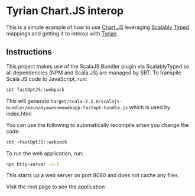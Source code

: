 # Tyrian Chart.JS interop

This is a simple example of how to use [Chart.JS](https://www.chartjs.org)
leveraging [Scalably Typed](https://scalablytyped.org) mappings and getting it
to interop with [Tyrian](https://tyrian.indigoengine.io).

## Instructions

This project makes use of the ScalaJS Bundler plugin via ScalablyTyped so all
dependencies (NPM and Scala.JS) are managed by SBT. To transpile Scala JS code
to JavaScript, run:

```bash
sbt fastOptJS::webpack
```

This will generate
`target/scala-3.3.0/scalajs-bundler/main/myawesomewebapp-fastopt-bundle.js`
which is used by index.html

You can use the following to automatically recompile when you change the code:

```bash
sbt ~fastOptJS::webpack
```

To run the web application, run:

```bash
npx http-server -c-1
```

This starts up a web server on port 8080 and does not cache any files.

Visit the root page to see the application
